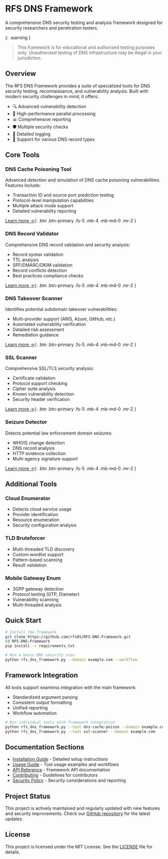 # RFS DNS Framework

A comprehensive DNS security testing and analysis framework designed for security researchers and penetration testers.

{: .warning }
> This framework is for educational and authorized testing purposes only. Unauthorized testing of DNS infrastructure may be illegal in your jurisdiction.

## Overview

The RFS DNS Framework provides a suite of specialized tools for DNS security testing, reconnaissance, and vulnerability analysis. Built with modern security challenges in mind, it offers:

- 🔍 Advanced vulnerability detection
- 🚀 High-performance parallel processing
- 📊 Comprehensive reporting
- 🛡️ Multiple security checks
- 📝 Detailed logging
- 🔄 Support for various DNS record types

## Core Tools

### DNS Cache Poisoning Tool
Advanced detection and simulation of DNS cache poisoning vulnerabilities. Features include:
- Transaction ID and source port prediction testing
- Protocol-level manipulation capabilities
- Multiple attack mode support
- Detailed vulnerability reporting

[Learn more →](tools/dns-cache-poison){: .btn .btn-primary .fs-5 .mb-4 .mb-md-0 .mr-2 }

### DNS Record Validator
Comprehensive DNS record validation and security analysis:
- Record syntax validation
- TTL analysis
- SPF/DMARC/DKIM validation
- Record conflicts detection
- Best practices compliance checks

[Learn more →](tools/dns-record-validator){: .btn .btn-primary .fs-5 .mb-4 .mb-md-0 .mr-2 }

### DNS Takeover Scanner
Identifies potential subdomain takeover vulnerabilities:
- Multi-provider support (AWS, Azure, GitHub, etc.)
- Automated vulnerability verification
- Detailed risk assessment
- Remediation guidance

[Learn more →](tools/dns-takeover-scanner){: .btn .btn-primary .fs-5 .mb-4 .mb-md-0 .mr-2 }

### SSL Scanner
Comprehensive SSL/TLS security analysis:
- Certificate validation
- Protocol support checking
- Cipher suite analysis
- Known vulnerability detection
- Security header verification

[Learn more →](tools/ssl-scanner){: .btn .btn-primary .fs-5 .mb-4 .mb-md-0 .mr-2 }

### Seizure Detector
Detects potential law enforcement domain seizures:
- WHOIS change detection
- DNS record analysis
- HTTP evidence collection
- Multi-agency signature support

[Learn more →](tools/seizure-detector){: .btn .btn-primary .fs-5 .mb-4 .mb-md-0 .mr-2 }

## Additional Tools

### Cloud Enumerator
- Detects cloud service usage
- Provider identification
- Resource enumeration
- Security configuration analysis

### TLD Bruteforcer
- Multi-threaded TLD discovery
- Custom wordlist support
- Pattern-based scanning
- Result validation

### Mobile Gateway Enum
- 3GPP gateway detection
- Protocol testing (GTP, Diameter)
- Vulnerability scanning
- Multi-threaded analysis

## Quick Start

```bash
# Install the framework
git clone https://github.com/rfs85/RFS-DNS-Framework.git
cd RFS-DNS-Framework
pip install -r requirements.txt

# Run a basic DNS security scan
python rfs_dns_framework.py --domain example.com --workflow
```

## Framework Integration

All tools support seamless integration with the main framework:
- Standardized argument parsing
- Consistent output formatting
- Unified reporting
- Workflow automation

```bash
# Run individual tools with framework integration
python rfs_dns_framework.py --tool dns-cache-poison --domain example.com
python rfs_dns_framework.py --tool ssl-scanner --domain example.com
```

## Documentation Sections

- [Installation Guide](installation.md) - Detailed setup instructions
- [Usage Guide](usage.md) - Tool usage examples and workflows
- [API Reference](api/) - Framework API documentation
- [Contributing](contributing.md) - Guidelines for contributors
- [Security Policy](security.md) - Security considerations and reporting

## Project Status

This project is actively maintained and regularly updated with new features and security improvements. Check our [GitHub repository](https://github.com/rfs85/RFS-DNS-Framework) for the latest updates.

## License

This project is licensed under the MIT License. See the [LICENSE](https://github.com/rfs85/RFS-DNS-Framework/blob/main/LICENSE) file for details. 